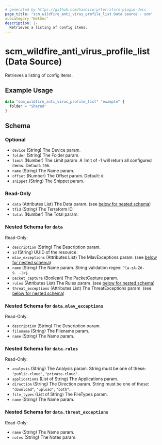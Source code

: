 ```yaml
---
# generated by https://github.com/hashicorp/terraform-plugin-docs
page_title: "scm_wildfire_anti_virus_profile_list Data Source - scm"
subcategory "NetSec"
description: |-
  Retrieves a listing of config items.
---
```


# scm_wildfire_anti_virus_profile_list (Data Source)

Retrieves a listing of config items.

## Example Usage

```terraform
data "scm_wildfire_anti_virus_profile_list" "example" {
  folder = "Shared"
}
```

<!-- schema generated by tfplugindocs -->
## Schema

### Optional

- `device` (String) The Device param.
- `folder` (String) The Folder param.
- `limit` (Number) The Limit param. A limit of -1 will return all configured items. Default: `200`.
- `name` (String) The Name param.
- `offset` (Number) The Offset param. Default: `0`.
- `snippet` (String) The Snippet param.

### Read-Only

- `data` (Attributes List) The Data param. (see [below for nested schema](#nestedatt--data))
- `tfid` (String) The Terraform ID.
- `total` (Number) The Total param.

<a id="nestedatt--data"></a>
### Nested Schema for `data`

Read-Only:

- `description` (String) The Description param.
- `id` (String) UUID of the resource.
- `mlav_exceptions` (Attributes List) The MlavExceptions param. (see [below for nested schema](#nestedatt--data--mlav_exceptions))
- `name` (String) The Name param. String validation regex: `^[a-zA-Z0-9._-]+$`.
- `packet_capture` (Boolean) The PacketCapture param.
- `rules` (Attributes List) The Rules param. (see [below for nested schema](#nestedatt--data--rules))
- `threat_exceptions` (Attributes List) The ThreatExceptions param. (see [below for nested schema](#nestedatt--data--threat_exceptions))

<a id="nestedatt--data--mlav_exceptions"></a>
### Nested Schema for `data.mlav_exceptions`

Read-Only:

- `description` (String) The Description param.
- `filename` (String) The Filename param.
- `name` (String) The Name param.


<a id="nestedatt--data--rules"></a>
### Nested Schema for `data.rules`

Read-Only:

- `analysis` (String) The Analysis param. String must be one of these: `"public-cloud"`, `"private-cloud"`.
- `applications` (List of String) The Applications param.
- `direction` (String) The Direction param. String must be one of these: `"download"`, `"upload"`, `"both"`.
- `file_types` (List of String) The FileTypes param.
- `name` (String) The Name param.


<a id="nestedatt--data--threat_exceptions"></a>
### Nested Schema for `data.threat_exceptions`

Read-Only:

- `name` (String) The Name param.
- `notes` (String) The Notes param.
